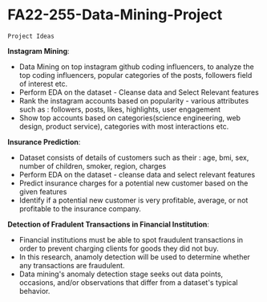 # FA22-255-Data-Mining-Project

`Project Ideas`

**Instagram Mining**:

* Data Mining on top instagram github coding influencers, to analyze the top coding influencers, popular categories of the posts, followers field of interest etc.
* Perform EDA on the dataset - Cleanse data and Select Relevant features
* Rank the instagram accounts based on popularity - various attributes such as : followers, posts, likes, highlights, user engagement 
* Show top accounts based on categories(science engineering, web design, product service), categories with most interactions etc.


**Insurance Prediction**:

* Dataset consists of details of customers such as their : age, bmi, sex, number of children, smoker, region, charges
* Perform EDA on the dataset - cleanse data and select relevant features
* Predict insurance charges for a potential new customer based on the given features
* Identify if a potential new customer is very profitable, average, or not profitable to the insurance company.


**Detection of Fradulent Transactions in Financial Institution**:

* Financial institutions must be able to spot fraudulent transactions in order to prevent charging clients for goods they did not buy.
* In this research, anamoly detection will be used to determine whether any transactions are fraudulent.
* Data mining's anomaly detection stage seeks out data points, occasions, and/or observations that differ from a dataset's typical behavior.